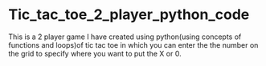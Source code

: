 # Tic_tac_toe_2_player_python_code
This is a 2 player game I have created using python(using concepts of functions and loops)of tic tac toe in which you can enter the the number on the grid to specify where you want to put the X or 0.
